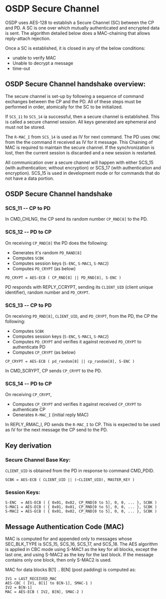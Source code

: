 # OSDP Secure Channel

OSDP uses AES-128 to establish a Secure Channel (SC) between the CP and PD. A
SC is one over which mutually authenticated and encrypted data is sent. The
algorithm detailed below does a MAC-chaining that allows reply-attach rejection.

Once a SC is established, it is closed in any of the below conditions:

- unable to verify MAC
- Unable to decrypt a message
- time-out

## OSDP Secure Channel handshake overview:

The secure channel is set-up by following a sequence of command exchanges
between the CP and the PD. All of these steps must be performed in order,
atomically for the SC to be initialized.

If `SCS_11` to `SCS_14` ia successful, then a secure channel is established.
This is called a secure channel session. All keys generated are ephemeral and
must not be stored.

The `R-MAC_I` from `SCS_14` is used as IV for next command. The PD uses `CMAC`
from the the command it received as IV for it message. This Chaining of MAC is
required to maintain the secure channel. If the synchronization is lost, then
the current session is discarded and a new session is restarted.

All communication over a secure channel will happen with either SCS_15 (with
authentication; without encryption) or SCS_17 (with authentication and
encryption). SCS_15 is used in development mode or for commands that do not have
a data portion.

## OSDP Secure Channel handshake

### SCS_11 -- CP to PD

In CMD_CHLNG, the CP send its random number `CP_RND[8]` to the PD.

### SCS_12 -- PD to CP

On receiving `CP_RND[8]` the PD does the following:

- Generates it's random `PD_RAND[8]`
- Computes `SCBK`
- Computes session keys (`S-ENC`, `S-MAC1`, `S-MAC2`)
- Computes `PD_CRYPT` (as below)

```
PD_CRYPT = AES-ECB ( CP_RND[8] || PD_RND[8], S-ENC )
```

PD responds with REPLY_CCRYPT, sending its `CLIENT_UID` (client unique
identifier), random number and `PD_CRYPT`.

### SCS_13 -- CP to PD

On receiving `PD_RND[8]`, `CLIENT_UID`, and `PD_CRYPT`, from the PD, the CP the
following:

- Computes `SCBK`
- Computes session keys (`S-ENC`, `S-MAC1`, `S-MAC2`)
- Computes `PD_CRYPT` and verifies it against received `PD_CRYPT` to
  authenticate PD
- Computes `CP_CRYPT` (as below)

```
CP_CRYPT = AES-ECB ( pd_random[8] || cp_random[8], S-ENC )
```

In CMD_SCRYPT, CP sends `CP_CRYPT` to the PD.

### SCS_14 -- PD to CP

On receiving `CP_CRYPT`,

- Computes `CP_CRYPT` and verifies it against received `CP_CRYPT` to
  authenticate CP
- Generates `R-MAC_I` (initial reply MAC)

In REPLY_RMAC_I, PD sends the `R-MAC_I` to CP. This is expected to be used as
IV for the next message the CP send to the PD.

## Key derivation

### Secure Channel Base Key:

`CLIENT_UID` is obtained from the PD in response to command CMD_PDID.

```
SCBK = AES-ECB ( CLIENT_UID || (~CLIENT_UID), MASTER_KEY )
```

### Session Keys:

```
S-ENC  = AES-ECB ( { 0x01, 0x82, CP_RND[0 to 5], 0, 0, ... }, SCBK )
S-MAC1 = AES-ECB ( { 0x01, 0x01, CP_RND[0 to 5], 0, 0, ... }, SCBK )
S-MAC2 = AES-ECB ( { 0x01, 0x02, CP_RND[0 to 5], 0, 0, ... }, SCBK )
```

## Message Authentication Code (MAC)

MAC is computed for and appended only to messages whose SEC_BLK_TYPE is SCS_15,
SCS_16, SCS_17, and SCS_18. The AES algorithm is applied in CBC mode using
S-MAC1 as the key for all blocks, except the last one, and using S-MAC2 as the
key for the last block. If the message contains only one block, then only
S-MAC2 is used.

MAC for data blocks B[1] .. B[N] (post padding) is computed as:

```
IV1 = LAST_RECEIVED_MAC
AES-CBC ( IV1, B[1] to B[N-1], SMAC-1 )
IV2 = B[N-1]
MAC = AES-ECB ( IV2, B[N], SMAC-2 )
```
